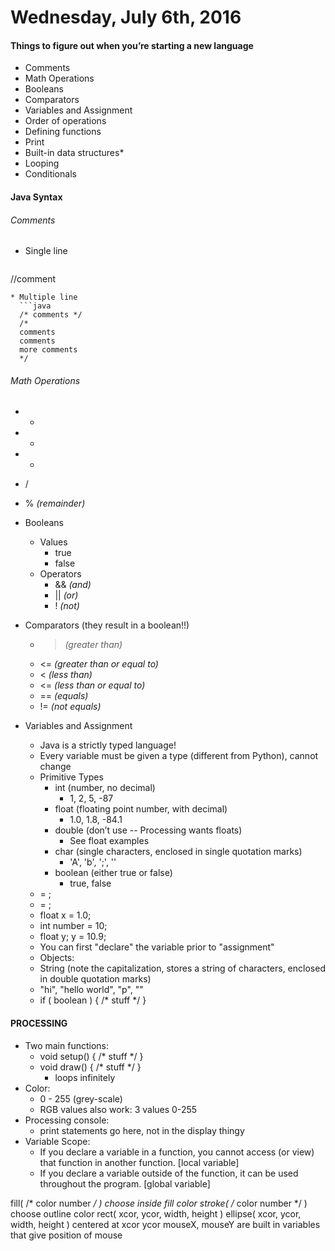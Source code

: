 # Wednesday, July 6th, 2016

#### Things to figure out when you’re starting a new language
* Comments
* Math Operations
* Booleans
* Comparators
* Variables and Assignment
* Order of operations
* Defining functions
* Print
* Built-in data structures*
* Looping
* Conditionals

#### Java Syntax
###### Comments
* Single line
  ```java
//comment
```
* Multiple line
  ```java
  /* comments */
  /*
  comments
  comments
  more comments
  */
  ```
###### Math Operations
 * +
 * -
 * *
 * /
 * % *(remainder)*

* Booleans
  * Values
    * true
    * false
  * Operators
    * && *(and)*
    * || *(or)*
    * ! *(not)*

* Comparators (they result in a boolean!!)
  * >  *(greater than)*
  * <= *(greater than or equal to)*
  * <  *(less than)*
  * <= *(less than or equal to)*
  * == *(equals)*
  * != *(not equals)*

* Variables and Assignment
  * Java is a strictly typed language!
  * Every variable must be given a type (different from Python), cannot change
  * Primitive Types
    * int (number, no decimal)
      * 1, 2, 5, -87
    * float (floating point number, with decimal)
      * 1.0, 1.8, -84.1
    * double (don’t use -- Processing wants floats)
      * See float examples
    * char (single characters, enclosed in single quotation marks)
      * 'A', 'b', ';', ''
    * boolean (either true or false)
      * true, false
  * <DECLARATION> = <ASSIGNMENT>;
  * <type> <name> = <stuff>;
  * float x = 1.0;
  * int number = 10;
  * float y; y = 10.9;
  * You can first "declare" the variable prior to "assignment"
  * Objects:
  * String (note the capitalization, stores a string of characters, enclosed in double quotation marks)
  * "hi", "hello world", "p", ""
  * if ( boolean ) { /* stuff */  }

#### PROCESSING
* Two main functions: 
  * void setup() { /* stuff */ }
  * void draw() { /* stuff */ }
    * loops infinitely
* Color:
  * 0 - 255 (grey-scale)
  * RGB values also work: 3 values 0-255
* Processing console:
  * print statements go here, not in the display thingy
* Variable Scope:
  * If you declare a variable in a function, you cannot access (or view) that function in another function. [local variable]
  * If you declare a variable outside of the function, it can be used throughout the program. [global variable]

fill( /* color number */ ) choose inside fill color
stroke( /* color number */ ) choose outline color
rect( xcor, ycor, width, height )
ellipse( xcor, ycor, width, height ) centered at xcor ycor
mouseX, mouseY are built in variables that give position of mouse
